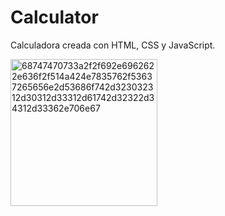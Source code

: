 # Calculator
Calculadora creada con HTML, CSS y JavaScript.

<img width="235" alt="68747470733a2f2f692e6962622e636f2f514a424e7835762f53637265656e2d53686f742d323032312d30312d33312d61742d32322d34312d33362e706e67" src="https://user-images.githubusercontent.com/95434043/196957380-a22286b2-4154-414d-883f-1de595105993.png">

